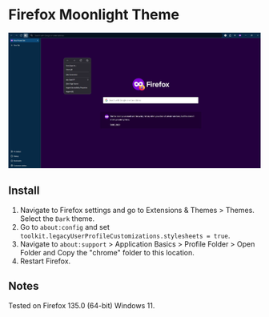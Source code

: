 # Firefox Moonlight Theme

![Preview](assets/preview.jpg "Preview")

## Install

1. Navigate to Firefox settings and go to Extensions & Themes > Themes. Select the `Dark` theme.
2. Go to `about:config` and set `toolkit.legacyUserProfileCustomizations.stylesheets = true`.
3. Navigate to `about:support` > Application Basics > Profile Folder > Open Folder and Copy the "chrome" folder to this location.
4. Restart Firefox.

## Notes

Tested on Firefox 135.0 (64-bit) Windows 11.

